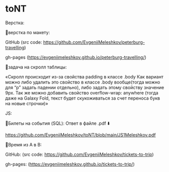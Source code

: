 # toNT



Верстка:

🔘верстка по макету:

  GitHub (src code: https://github.com/EvgeniiMeleshkov/peterburg-travelling)
  
  gh-pages (https://evgeniimeleshkov.github.io/peterburg-travelling/)
  
🔘задача на скролл таблицы:

  «Скролл происходит из-за свойства padding в классе .body
  Как вариант можно либо удалить это свойство в классе .body вообще(тогда можно для “р” задать падении отдельно), либо задать этому свойству значение 9px.
  Так же можно добавить свойство overflow-wrap: anywhere (тогда даже на Galaxy Fold, текст будет скукоживаться за счет переноса букв на новые строчки)»



JS:

🔘Билеты на события (SQL):
     Ответ в файле .pdf ⬇️
     
   https://github.com/EvgeniiMeleshkov/toNT/blob/main/JS1Meleshkov.pdf
     
🔘Время из А в В: 

  GitHub: (src code: https://github.com/EvgeniiMeleshkov/tickets-to-trip)
  
  gh-pages: (https://evgeniimeleshkov.github.io/tickets-to-trip/)
